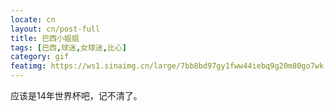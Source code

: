 ```yaml
---
locate: cn
layout: cn/post-full
title: 巴西小姐姐
tags: [巴西,球迷,女球迷,比心]
category: gif
featimg: https://ws1.sinaimg.cn/large/7bb8bd97gy1fww44iebq9g20m80go7wk.gif
---
```


应该是14年世界杯吧，记不清了。